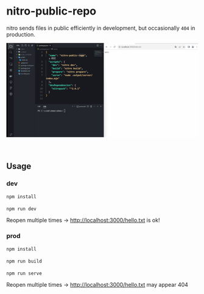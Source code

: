 # nitro-public-repo

nitro sends files in public efficiently in development, but occasionally `404`
in production.

![snapshot](snapshot.gif)

<br />

## Usage

### dev

```shell
npm install 

npm run dev
```

Reopen multiple times →
[http://localhost:3000/hello.txt](http://localhost:3000/hello.txt) is ok!

### prod

```shell
npm install

npm run build

npm run serve
```

Reopen multiple times →
[http://localhost:3000/hello.txt](http://localhost:3000/hello.txt) may appear
404
